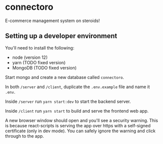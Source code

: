 # connectoro

E-commerce management system on steroids!

## Setting up a developer environment

You'll need to install the following:
 - node (version 12)
 - yarn (TODO fixed version)
 - MongoDB (TODO fixed version)

Start mongo and create a new database called `connectoro`. 

In both `/server` and `/client`, duplicate the `.env.example` file and name it `.env`.

Inside `/server` run `yarn start:dev` to start the backend server.

Inside `/client` run `yarn start` to build and serve the frontend web app.

A new browser window should open and you'll see a security warning. This is because react-scripts is serving the app over https with a self-signed certificate (only in dev mode). You can safely ignore the warning and click through to the app.